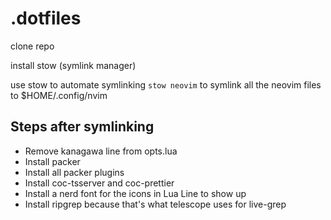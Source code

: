 # .dotfiles

clone repo

install stow (symlink manager)

use stow to automate symlinking
`stow neovim`
to symlink all the neovim files to $HOME/.config/nvim

## Steps after symlinking
- Remove kanagawa line from opts.lua
- Install packer
- Install all packer plugins
- Install coc-tsserver and coc-prettier
- Install a nerd font for the icons in Lua Line to show up
- Install ripgrep because that's what telescope uses for live-grep

